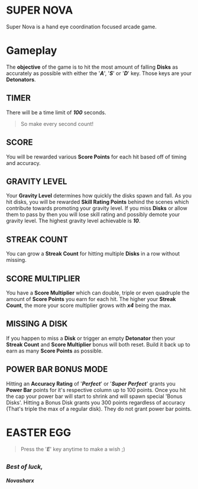 # SUPER NOVA
Super Nova is a hand eye coordination focused arcade game.


# Gameplay
The **objective** of the game is to hit the most amount of falling **Disks** as accurately as possible with either the '***A***', '***S***' or '***D***' key. Those keys are your **Detonators**.

## TIMER
There will be a time limit of ***100*** seconds. 

> So make every second count!

## SCORE
You will be rewarded various **Score Points** for each hit based off of timing and accuracy.

## GRAVITY LEVEL
Your **Gravity Level** determines how quickly the disks spawn and fall. As you hit disks, you will be rewarded **Skill Rating Points** behind the scenes which contribute towards promoting your gravity level. If you miss **Disks** or allow them to pass by then you will lose skill rating and possibly demote your gravity level. The highest gravity level achievable is ***10***.

## STREAK COUNT
You can grow a **Streak Count** for hitting multiple **Disks** in a row without missing.

## SCORE MULTIPLIER
You have a **Score Multiplier** which can double, triple or even quadruple the amount of **Score Points** you earn for each hit. The higher your **Streak Count**, the more your score multiplier grows with ***x4*** being the max.

## MISSING A DISK
If you happen to miss a **Disk** or trigger an empty **Detonator** then your **Streak Count** and **Score Multiplier** bonus will both reset. Build it back up to earn as many **Score Points** as possible.

## POWER BAR BONUS MODE
Hitting an **Accuracy Rating** of '***Perfect***' or '***Super Perfect***' grants you **Power Bar** points for it's respective column up to 100 points. Once you hit the cap your power bar will start to shrink and will spawn special 'Bonus Disks'. Hitting a Bonus Disk grants you 300 points regardless of accuracy (That's triple the max of a regular disk). They do not grant power bar points.


# EASTER EGG

> Press the '***E***' key anytime to make a wish ;)

  
##


### *Best of luck,*
#### *Novasharx*